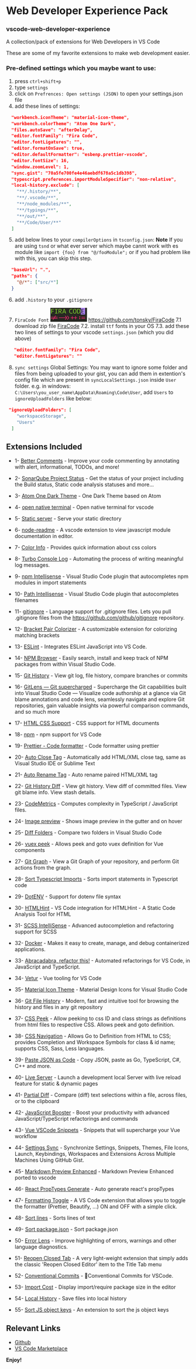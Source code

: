 # Web Developer Experience Pack

### vscode-web-developer-experience

A collection/pack of extensions for Web Developers in VS Code

These are some of my favorite extensions to make web development easier.

### Pre-defined settings which you maybe want to use:

1. press `ctrl+shift+p`
2. type `settings`
3. click on `Prefrences: Open settings (JSON)` to open your settings.json file
4. add these lines of settings:

```json
  "workbench.iconTheme": "material-icon-theme",
  "workbench.colorTheme": "Atom One Dark",
  "files.autoSave": "afterDelay",
  "editor.fontFamily": "Fira Code",
  "editor.fontLigatures": "",
  "editor.formatOnSave": true,
  "editor.defaultFormatter": "esbenp.prettier-vscode",
  "editor.fontSize": 16,
  "window.zoomLevel": 1,
  "sync.gist": "70a5fe700fe4e46aebdf678a5c1db398",
  "typescript.preferences.importModuleSpecifier": "non-relative",
  "local-history.exclude": [
    "**/.history/**",
    "**/.vscode/**",
    "**/node_modules/**",
    "**/typings/**",
    "**/out/**",
    "**/Code/User/**"
  ]
```

5. add below lines to your `compilerOptions` in `tsconfig.json`:
   **Note** If you are using `tsnd` or what ever server which maybe cannt work with es module like `import {foo} from "@/fooModule";` or if you had problem like with this, you can skip this step.

```json
  "baseUrl": ".",
  "paths": {
    "@/*": ["src/*"]
  }
```

6. add `.history` to your `.gitignore`

7. `FiraCode Font` <img src="https://raw.githubusercontent.com/SeyyedKhandon/vscode-web-developer-experience/main/firacode.png" width="100"/>
   https://github.com/tonsky/FiraCode
   7.1 download zip file [FiraCode](https://github.com/tonsky/FiraCode/releases/download/5.2/Fira_Code_v5.2.zip)
   7.2. install `ttf` fonts in your OS
   7.3. add these two lines of settings to your vscode `settings.json` (which you did above)

```json
   "editor.fontFamily": "Fira Code",
   "editor.fontLigatures": ""
```

8. `sync settings` Global Settings:
   You may want to ignore some folder and files from being uploaded to your gist,
   you can add them in extention's config file which are present in `syncLocalSettings.json` inside `User` folder. e.g. in windows: `C:\Users\you_user_name\AppData\Roaming\Code\User`, add `Users` to `ignoreUploadFolders` like below:

```json
 "ignoreUploadFolders": [
    "workspaceStorage",
    "Users"
  ]
```

## Extensions Included

- 1- [Better Comments](https://marketplace.visualstudio.com/items?itemName=aaron-bond.better-comments) - Improve your code commenting by annotating with alert, informational, TODOs, and more!

- 2- [SonarQube Project Status](https://marketplace.visualstudio.com/items?itemName=adisreyaj.sonarqube-status) - Get the status of your project including the Build status, Static code analysis statuses and more...

- 3- [Atom One Dark Theme](https://marketplace.visualstudio.com/items?itemName=akamud.vscode-theme-onedark) - One Dark Theme based on Atom

- 4- [open native terminal](https://marketplace.visualstudio.com/items?itemName=alexeyvax.vscode-open-native-terminal) - Open native terminal for vscode

- 5- [Static server](https://marketplace.visualstudio.com/items?itemName=axetroy.vscode-static-server) - Serve your static directory

- 6- [node-readme](https://marketplace.visualstudio.com/items?itemName=bengreenier.vscode-node-readme) - A vscode extension to view javascript module documentation in editor.

- 7- [Color Info](https://marketplace.visualstudio.com/items?itemName=bierner.color-info) - Provides quick information about css colors

- 8- [Turbo Console Log](https://marketplace.visualstudio.com/items?itemName=ChakrounAnas.turbo-console-log) - Automating the process of writing meaningful log messages.

- 9- [npm Intellisense](https://marketplace.visualstudio.com/items?itemName=christian-kohler.npm-intellisense) - Visual Studio Code plugin that autocompletes npm modules in import statements

- 10- [Path Intellisense](https://marketplace.visualstudio.com/items?itemName=christian-kohler.path-intellisense) - Visual Studio Code plugin that autocompletes filenames

- 11- [gitignore](https://marketplace.visualstudio.com/items?itemName=codezombiech.gitignore) - Language support for .gitignore files. Lets you pull .gitignore files from the https://github.com/github/gitignore repository.

- 12- [Bracket Pair Colorizer](https://marketplace.visualstudio.com/items?itemName=CoenraadS.bracket-pair-colorizer) - A customizable extension for colorizing matching brackets

- 13- [ESLint](https://marketplace.visualstudio.com/items?itemName=dbaeumer.vscode-eslint) - Integrates ESLint JavaScript into VS Code.

- 14- [NPM Browser](https://marketplace.visualstudio.com/items?itemName=dennisvhest.npm-browser) - Easily search, install and keep track of NPM packages from within Visual Studio Code.

- 15- [Git History](https://marketplace.visualstudio.com/items?itemName=donjayamanne.githistory) - View git log, file history, compare branches or commits

- 16- [GitLens — Git supercharged](https://marketplace.visualstudio.com/items?itemName=eamodio.gitlens) - Supercharge the Git capabilities built into Visual Studio Code — Visualize code authorship at a glance via Git blame annotations and code lens, seamlessly navigate and explore Git repositories, gain valuable insights via powerful comparison commands, and so much more

- 17- [HTML CSS Support](https://marketplace.visualstudio.com/items?itemName=ecmel.vscode-html-css) - CSS support for HTML documents

- 18- [npm](https://marketplace.visualstudio.com/items?itemName=eg2.vscode-npm-script) - npm support for VS Code

- 19- [Prettier - Code formatter](https://marketplace.visualstudio.com/items?itemName=esbenp.prettier-vscode) - Code formatter using prettier

- 20- [Auto Close Tag](https://marketplace.visualstudio.com/items?itemName=formulahendry.auto-close-tag) - Automatically add HTML/XML close tag, same as Visual Studio IDE or Sublime Text

- 21- [Auto Rename Tag](https://marketplace.visualstudio.com/items?itemName=formulahendry.auto-rename-tag) - Auto rename paired HTML/XML tag

- 22- [Git History Diff](https://marketplace.visualstudio.com/items?itemName=huizhou.githd) - View git history. View diff of committed files. View git blame info. View stash details.

- 23- [CodeMetrics](https://marketplace.visualstudio.com/items?itemName=kisstkondoros.vscode-codemetrics) - Computes complexity in TypeScript / JavaScript files.

- 24- [Image preview](https://marketplace.visualstudio.com/items?itemName=kisstkondoros.vscode-gutter-preview) - Shows image preview in the gutter and on hover

- 25- [Diff Folders](https://marketplace.visualstudio.com/items?itemName=L13RARY.l13-diff) - Compare two folders in Visual Studio Code

- 26- [vuex peek](https://marketplace.visualstudio.com/items?itemName=Mcbai.vscode-vuex-peek) - Allows peek and goto vuex definition for Vue components

- 27- [Git Graph](https://marketplace.visualstudio.com/items?itemName=mhutchie.git-graph) - View a Git Graph of your repository, and perform Git actions from the graph.

- 28- [Sort Typescript Imports](https://marketplace.visualstudio.com/items?itemName=miclo.sort-typescript-imports) - Sorts import statements in Typescript code

- 29- [DotENV](https://marketplace.visualstudio.com/items?itemName=mikestead.dotenv) - Support for dotenv file syntax

- 30- [HTMLHint](https://marketplace.visualstudio.com/items?itemName=mkaufman.HTMLHint) - VS Code integration for HTMLHint - A Static Code Analysis Tool for HTML

- 31- [SCSS IntelliSense](https://marketplace.visualstudio.com/items?itemName=mrmlnc.vscode-scss) - Advanced autocompletion and refactoring support for SCSS

- 32- [Docker](https://marketplace.visualstudio.com/items?itemName=ms-azuretools.vscode-docker) - Makes it easy to create, manage, and debug containerized applications.

- 33- [Abracadabra, refactor this!](https://marketplace.visualstudio.com/items?itemName=nicoespeon.abracadabra) - Automated refactorings for VS Code, in JavaScript and TypeScript.

- 34- [Vetur](https://marketplace.visualstudio.com/items?itemName=octref.vetur) - Vue tooling for VS Code

- 35- [Material Icon Theme](https://marketplace.visualstudio.com/items?itemName=PKief.material-icon-theme) - Material Design Icons for Visual Studio Code

- 36- [Git File History](https://marketplace.visualstudio.com/items?itemName=pomber.git-file-history) - Modern, fast and intuitive tool for browsing the history and files in any git repository

- 37- [CSS Peek](https://marketplace.visualstudio.com/items?itemName=pranaygp.vscode-css-peek) - Allow peeking to css ID and class strings as definitions from html files to respective CSS. Allows peek and goto definition.

- 38- [CSS Navigation](https://marketplace.visualstudio.com/items?itemName=pucelle.vscode-css-navigation) - Allows Go to Definition from HTML to CSS; provides Completion and Workspace Symbols for class & id name; supports CSS, Sass, Less languages.

- 39- [Paste JSON as Code](https://marketplace.visualstudio.com/items?itemName=quicktype.quicktype) - Copy JSON, paste as Go, TypeScript, C#, C++ and more.

- 40- [Live Server](https://marketplace.visualstudio.com/items?itemName=ritwickdey.LiveServer) - Launch a development local Server with live reload feature for static & dynamic pages

- 41- [Partial Diff](https://marketplace.visualstudio.com/items?itemName=ryu1kn.partial-diff) - Compare (diff) text selections within a file, across files, or to the clipboard

- 42- [JavaScript Booster](https://marketplace.visualstudio.com/items?itemName=sburg.vscode-javascript-booster) - Boost your productivity with advanced JavaScript/TypeScript refactorings and commands

- 43- [Vue VSCode Snippets](https://marketplace.visualstudio.com/items?itemName=sdras.vue-vscode-snippets) - Snippets that will supercharge your Vue workflow

- 44- [Settings Sync](https://marketplace.visualstudio.com/items?itemName=Shan.code-settings-sync) - Synchronize Settings, Snippets, Themes, File Icons, Launch, Keybindings, Workspaces and Extensions Across Multiple Machines Using GitHub Gist.

- 45- [Markdown Preview Enhanced](https://marketplace.visualstudio.com/items?itemName=shd101wyy.markdown-preview-enhanced) - Markdown Preview Enhanced ported to vscode

- 46- [React PropTypes Generate](https://marketplace.visualstudio.com/items?itemName=suming.react-proptypes-generate) - Auto generate react's propTypes

- 47- [Formatting Toggle](https://marketplace.visualstudio.com/items?itemName=tombonnike.vscode-status-bar-format-toggle) - A VS Code extension that allows you to toggle the formatter (Prettier, Beautify, …) ON and OFF with a simple click.

- 48- [Sort lines](https://marketplace.visualstudio.com/items?itemName=Tyriar.sort-lines) - Sorts lines of text

- 49- [Sort package.json](https://marketplace.visualstudio.com/items?itemName=unional.vscode-sort-package-json) - Sort package.json

- 50- [Error Lens](https://marketplace.visualstudio.com/items?itemName=usernamehw.errorlens) - Improve highlighting of errors, warnings and other language diagnostics.

- 51- [Reopen Closed Tab](https://marketplace.visualstudio.com/items?itemName=uyiosa-enabulele.reopenclosedtab) - A very light-weight extension that simply adds the classic 'Reopen Closed Editor' item to the Title Tab menu

- 52- [Conventional Commits](https://marketplace.visualstudio.com/items?itemName=vivaxy.vscode-conventional-commits) - 💬Conventional Commits for VSCode.

- 53- [Import Cost](https://marketplace.visualstudio.com/items?itemName=wix.vscode-import-cost) - Display import/require package size in the editor

- 54- [Local History](https://marketplace.visualstudio.com/items?itemName=xyz.local-history) - Save files into local history

- 55- [Sort JS object keys](https://marketplace.visualstudio.com/items?itemName=zengxingxin.sort-js-object-keys) - An extension to sort the js object keys

## Relevant Links

- [Github](https://github.com/SeyyedKhandon/vscode-web-developer-experience)
- [VS Code Marketplace](https://marketplace.visualstudio.com/items?itemName=SeyyedKhandon.vscode-web-developer-experience)

**Enjoy!**
